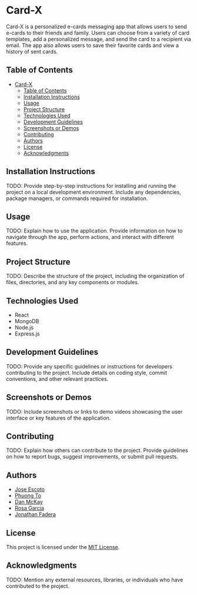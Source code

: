# Card-X

Card-X is a personalized e-cards messaging app that allows users to send e-cards to their friends and family. Users can choose from a variety of card templates, add a personalized message, and send the card to a recipient via email. The app also allows users to save their favorite cards and view a history of sent cards.

## Table of Contents
- [Card-X](#card-x)
  - [Table of Contents](#table-of-contents)
  - [Installation Instructions](#installation-instructions)
  - [Usage](#usage)
  - [Project Structure](#project-structure)
  - [Technologies Used](#technologies-used)
  - [Development Guidelines](#development-guidelines)
  - [Screenshots or Demos](#screenshots-or-demos)
  - [Contributing](#contributing)
  - [Authors](#authors)
  - [License](#license)
  - [Acknowledgments](#acknowledgments)

## Installation Instructions

TODO: Provide step-by-step instructions for installing and running the project on a local development environment. Include any dependencies, package managers, or commands required for installation.

## Usage

TODO: Explain how to use the application. Provide information on how to navigate through the app, perform actions, and interact with different features.

## Project Structure

TODO: Describe the structure of the project, including the organization of files, directories, and any key components or modules.

## Technologies Used

- React
- MongoDB
- Node.js
- Express.js

## Development Guidelines

TODO: Provide any specific guidelines or instructions for developers contributing to the project. Include details on coding style, commit conventions, and other relevant practices.

## Screenshots or Demos

TODO: Include screenshots or links to demo videos showcasing the user interface or key features of the application.

## Contributing

TODO: Explain how others can contribute to the project. Provide guidelines on how to report bugs, suggest improvements, or submit pull requests.

## Authors

- [Jose Escoto](https://github.com/escotoj)
- [Phuong To](https://github.com/phuongtoVN)
- [Dan McKay](https://github.com/DanielFMcKay)
- [Rosa Garcia](https://github.com/saway11)
- [Jonathan Fadera](https://github.com/JonathanFadera)

## License

This project is licensed under the [MIT License](LICENSE).

## Acknowledgments

TODO: Mention any external resources, libraries, or individuals who have contributed to the project.
